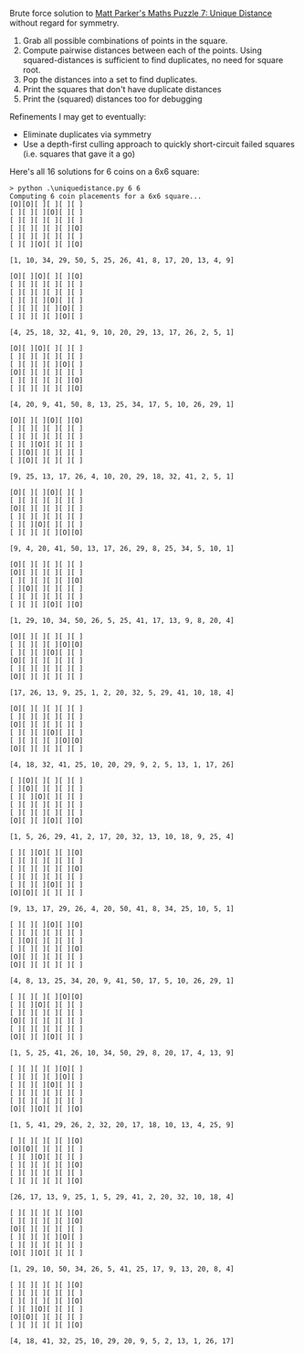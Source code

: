 
Brute force solution to [Matt Parker's Maths Puzzle 7: Unique Distance](https://think-maths.co.uk/uniquedistance) without regard for symmetry.

1. Grab all possible combinations of points in the square.
2. Compute pairwise distances between each of the points. Using squared-distances is sufficient to find duplicates, no need for square root.
3. Pop the distances into a set to find duplicates.
4. Print the squares that don't have duplicate distances
5. Print the (squared) distances too for debugging

Refinements I may get to eventually:
- Eliminate duplicates via symmetry
- Use a depth-first culling approach to quickly short-circuit failed squares (i.e. squares that gave it a go)

Here's all 16 solutions for 6 coins on a 6x6 square:
```
> python .\uniquedistance.py 6 6
Computing 6 coin placements for a 6x6 square...
[O][O][ ][ ][ ][ ]
[ ][ ][ ][O][ ][ ]
[ ][ ][ ][ ][ ][ ]
[ ][ ][ ][ ][ ][O]
[ ][ ][ ][ ][ ][ ]
[ ][ ][O][ ][ ][O]

[1, 10, 34, 29, 50, 5, 25, 26, 41, 8, 17, 20, 13, 4, 9]

[O][ ][O][ ][ ][O]
[ ][ ][ ][ ][ ][ ]
[ ][ ][ ][ ][ ][ ]
[ ][ ][ ][O][ ][ ]
[ ][ ][ ][ ][O][ ]
[ ][ ][ ][ ][O][ ]

[4, 25, 18, 32, 41, 9, 10, 20, 29, 13, 17, 26, 2, 5, 1]

[O][ ][O][ ][ ][ ]
[ ][ ][ ][ ][ ][ ]
[ ][ ][ ][ ][O][ ]
[O][ ][ ][ ][ ][ ]
[ ][ ][ ][ ][ ][O]
[ ][ ][ ][ ][ ][O]

[4, 20, 9, 41, 50, 8, 13, 25, 34, 17, 5, 10, 26, 29, 1]

[O][ ][ ][O][ ][O]
[ ][ ][ ][ ][ ][ ]
[ ][ ][ ][ ][ ][ ]
[ ][ ][O][ ][ ][ ]
[ ][O][ ][ ][ ][ ]
[ ][O][ ][ ][ ][ ]

[9, 25, 13, 17, 26, 4, 10, 20, 29, 18, 32, 41, 2, 5, 1]

[O][ ][ ][O][ ][ ]
[ ][ ][ ][ ][ ][ ]
[O][ ][ ][ ][ ][ ]
[ ][ ][ ][ ][ ][ ]
[ ][ ][O][ ][ ][ ]
[ ][ ][ ][ ][O][O]

[9, 4, 20, 41, 50, 13, 17, 26, 29, 8, 25, 34, 5, 10, 1]

[O][ ][ ][ ][ ][ ]
[O][ ][ ][ ][ ][ ]
[ ][ ][ ][ ][ ][O]
[ ][O][ ][ ][ ][ ]
[ ][ ][ ][ ][ ][ ]
[ ][ ][ ][O][ ][O]

[1, 29, 10, 34, 50, 26, 5, 25, 41, 17, 13, 9, 8, 20, 4]

[O][ ][ ][ ][ ][ ]
[ ][ ][ ][ ][O][O]
[ ][ ][ ][O][ ][ ]
[O][ ][ ][ ][ ][ ]
[ ][ ][ ][ ][ ][ ]
[O][ ][ ][ ][ ][ ]

[17, 26, 13, 9, 25, 1, 2, 20, 32, 5, 29, 41, 10, 18, 4]

[O][ ][ ][ ][ ][ ]
[ ][ ][ ][ ][ ][ ]
[O][ ][ ][ ][ ][ ]
[ ][ ][ ][O][ ][ ]
[ ][ ][ ][ ][O][O]
[O][ ][ ][ ][ ][ ]

[4, 18, 32, 41, 25, 10, 20, 29, 9, 2, 5, 13, 1, 17, 26]

[ ][O][ ][ ][ ][ ]
[ ][O][ ][ ][ ][ ]
[ ][ ][O][ ][ ][ ]
[ ][ ][ ][ ][ ][ ]
[ ][ ][ ][ ][ ][ ]
[O][ ][ ][O][ ][O]

[1, 5, 26, 29, 41, 2, 17, 20, 32, 13, 10, 18, 9, 25, 4]

[ ][ ][O][ ][ ][O]
[ ][ ][ ][ ][ ][ ]
[ ][ ][ ][ ][ ][O]
[ ][ ][ ][ ][ ][ ]
[ ][ ][ ][O][ ][ ]
[O][O][ ][ ][ ][ ]

[9, 13, 17, 29, 26, 4, 20, 50, 41, 8, 34, 25, 10, 5, 1]

[ ][ ][ ][O][ ][O]
[ ][ ][ ][ ][ ][ ]
[ ][O][ ][ ][ ][ ]
[ ][ ][ ][ ][ ][O]
[O][ ][ ][ ][ ][ ]
[O][ ][ ][ ][ ][ ]

[4, 8, 13, 25, 34, 20, 9, 41, 50, 17, 5, 10, 26, 29, 1]

[ ][ ][ ][ ][O][O]
[ ][ ][O][ ][ ][ ]
[ ][ ][ ][ ][ ][ ]
[O][ ][ ][ ][ ][ ]
[ ][ ][ ][ ][ ][ ]
[O][ ][ ][O][ ][ ]

[1, 5, 25, 41, 26, 10, 34, 50, 29, 8, 20, 17, 4, 13, 9]

[ ][ ][ ][ ][O][ ]
[ ][ ][ ][ ][O][ ]
[ ][ ][ ][O][ ][ ]
[ ][ ][ ][ ][ ][ ]
[ ][ ][ ][ ][ ][ ]
[O][ ][O][ ][ ][O]

[1, 5, 41, 29, 26, 2, 32, 20, 17, 18, 10, 13, 4, 25, 9]

[ ][ ][ ][ ][ ][O]
[O][O][ ][ ][ ][ ]
[ ][ ][O][ ][ ][ ]
[ ][ ][ ][ ][ ][O]
[ ][ ][ ][ ][ ][ ]
[ ][ ][ ][ ][ ][O]

[26, 17, 13, 9, 25, 1, 5, 29, 41, 2, 20, 32, 10, 18, 4]

[ ][ ][ ][ ][ ][O]
[ ][ ][ ][ ][ ][O]
[O][ ][ ][ ][ ][ ]
[ ][ ][ ][ ][O][ ]
[ ][ ][ ][ ][ ][ ]
[O][ ][O][ ][ ][ ]

[1, 29, 10, 50, 34, 26, 5, 41, 25, 17, 9, 13, 20, 8, 4]

[ ][ ][ ][ ][ ][O]
[ ][ ][ ][ ][ ][ ]
[ ][ ][ ][ ][ ][O]
[ ][ ][O][ ][ ][ ]
[O][O][ ][ ][ ][ ]
[ ][ ][ ][ ][ ][O]

[4, 18, 41, 32, 25, 10, 29, 20, 9, 5, 2, 13, 1, 26, 17]
```
